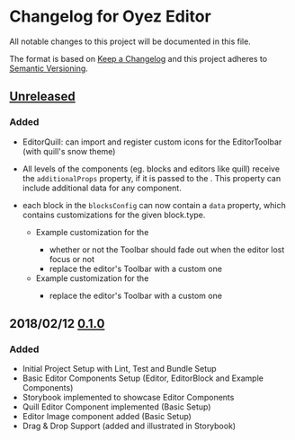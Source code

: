 # Changelog for Oyez Editor

All notable changes to this project will be documented in this file.

The format is based on [Keep a Changelog](http://keepachangelog.com/en/1.0.0/) and
this project adheres to [Semantic Versioning](http://semver.org/spec/v2.0.0.html).

## [Unreleased][1]

### Added

- EditorQuill: can import and register custom icons for the EditorToolbar (with
  quill's snow theme)

- All levels of the <Editor> components (eg. blocks and editors like quill)
  receive the `additionalProps` property, if it is passed to the <Editor />.
  This property can include additional data for any component.
- each block in the `blocksConfig` can now contain a `data` property, which contains
  customizations for the given block.type.
  - Example customization for the <EditorQuill />
    - whether or not the Toolbar should fade out when the editor lost focus or not
    - replace the editor's Toolbar with a custom one
  - Example customization for the <EditorImage />
    - replace the editor's Toolbar with a custom one

## 2018/02/12 [0.1.0][2]

### Added

- Initial Project Setup with Lint, Test and Bundle Setup
- Basic Editor Components Setup (Editor, EditorBlock and Example Components)
- Storybook implemented to showcase Editor Components
- Quill Editor Component implemented (Basic Setup)
- Editor Image component added (Basic Setup)
- Drag & Drop Support (added and illustrated in Storybook)

[2]: https://github.com/lovelysystems/oyez-editor/releases/tag/0.1.0
[1]: https://github.com/lovelysystems/oyez-editor/compare/0.1.0...HEAD
